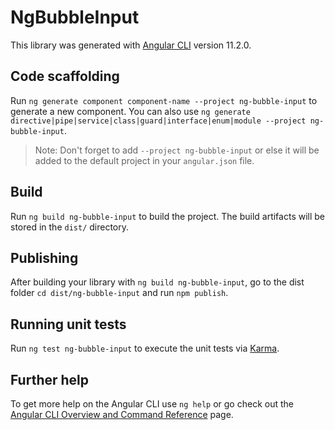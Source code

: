 # NgBubbleInput

This library was generated with [Angular CLI](https://github.com/angular/angular-cli) version 11.2.0.

## Code scaffolding

Run `ng generate component component-name --project ng-bubble-input` to generate a new component. You can also use `ng generate directive|pipe|service|class|guard|interface|enum|module --project ng-bubble-input`.
> Note: Don't forget to add `--project ng-bubble-input` or else it will be added to the default project in your `angular.json` file. 

## Build

Run `ng build ng-bubble-input` to build the project. The build artifacts will be stored in the `dist/` directory.

## Publishing

After building your library with `ng build ng-bubble-input`, go to the dist folder `cd dist/ng-bubble-input` and run `npm publish`.

## Running unit tests

Run `ng test ng-bubble-input` to execute the unit tests via [Karma](https://karma-runner.github.io).

## Further help

To get more help on the Angular CLI use `ng help` or go check out the [Angular CLI Overview and Command Reference](https://angular.io/cli) page.
